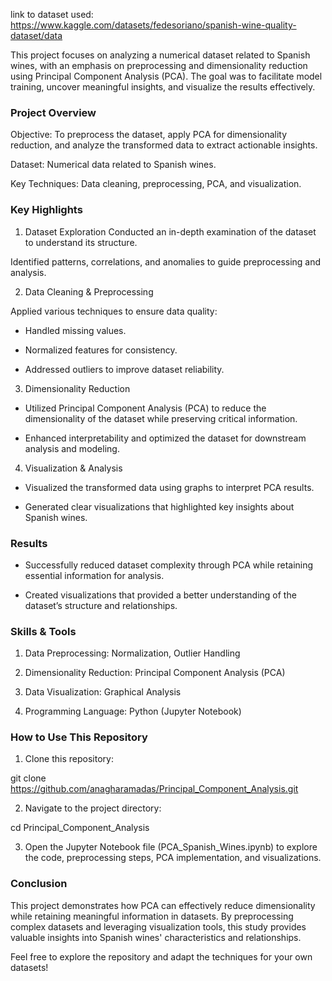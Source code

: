 link to dataset used: https://www.kaggle.com/datasets/fedesoriano/spanish-wine-quality-dataset/data

This project focuses on analyzing a numerical dataset related to Spanish wines, with an emphasis on preprocessing and dimensionality reduction using Principal Component Analysis (PCA). The goal was to facilitate model training, uncover meaningful insights, and visualize the results effectively.

### Project Overview

Objective: To preprocess the dataset, apply PCA for dimensionality reduction, and analyze the transformed data to extract actionable insights.

Dataset: Numerical data related to Spanish wines.

Key Techniques: Data cleaning, preprocessing, PCA, and visualization.

### Key Highlights

1. Dataset Exploration
Conducted an in-depth examination of the dataset to understand its structure.

Identified patterns, correlations, and anomalies to guide preprocessing and analysis.

2. Data Cleaning & Preprocessing

Applied various techniques to ensure data quality:

- Handled missing values.

- Normalized features for consistency.

- Addressed outliers to improve dataset reliability.

3. Dimensionality Reduction
   
- Utilized Principal Component Analysis (PCA) to reduce the dimensionality of the dataset while preserving critical information.

- Enhanced interpretability and optimized the dataset for downstream analysis and modeling.

4. Visualization & Analysis
   
- Visualized the transformed data using graphs to interpret PCA results.

- Generated clear visualizations that highlighted key insights about Spanish wines.

### Results

- Successfully reduced dataset complexity through PCA while retaining essential information for analysis.

- Created visualizations that provided a better understanding of the dataset’s structure and relationships.

### Skills & Tools

1. Data Preprocessing: Normalization, Outlier Handling

2. Dimensionality Reduction: Principal Component Analysis (PCA)

3. Data Visualization: Graphical Analysis

4. Programming Language: Python (Jupyter Notebook)

### How to Use This Repository

1. Clone this repository:

git clone https://github.com/anagharamadas/Principal_Component_Analysis.git

2. Navigate to the project directory:

cd Principal_Component_Analysis

3. Open the Jupyter Notebook file (PCA_Spanish_Wines.ipynb) to explore the code, preprocessing steps, PCA implementation, and visualizations.

### Conclusion

This project demonstrates how PCA can effectively reduce dimensionality while retaining meaningful information in datasets. By preprocessing complex datasets and leveraging visualization tools, this study provides valuable insights into Spanish wines' characteristics and relationships.

Feel free to explore the repository and adapt the techniques for your own datasets!





